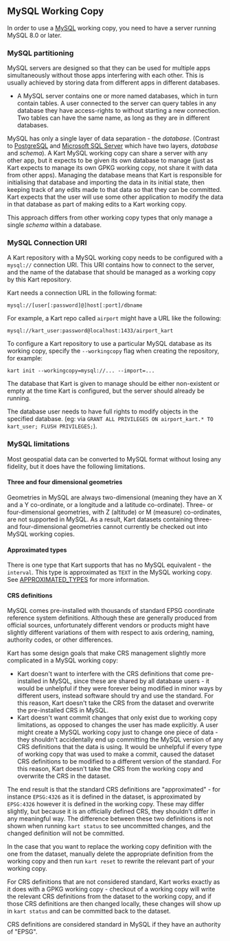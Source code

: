 MySQL Working Copy
-----------------------

In order to use a [MySQL](https://www.mysql.com/) working copy, you need to have a server running MySQL 8.0 or later.

### MySQL partitioning

MySQL servers are designed so that they can be used for multiple apps simultaneously without those apps interfering with each other. This is usually achieved by storing data from different apps in different databases.

* A MySQL server contains one or more named databases, which in turn contain tables. A user connected to the server can query tables in any database they have access-rights to without starting a new connection. Two tables can have the same name, as long as they are in different databases.

MySQL has only a single layer of data separation - the *database*. (Contrast to [PostgreSQL](POSTGIS_WC.md) and [Microsoft SQL Server](SQL_SERVER_WC.md) which have two layers, *database* and *schema*). A Kart MySQL working copy can share a server with any other app, but it expects to be given its own database to manage (just as Kart expects to manage its own GPKG working copy, not share it with data from other apps). Managing the database means that Kart is responsible for initialising that database and importing the data in its initial state, then keeping track of any edits made to that data so that they can be committed. Kart expects that the user will use some other application to modify the data in that database as part of making edits to a Kart working copy.

This approach differs from other working copy types that only manage a single *schema* within a database.

### MySQL Connection URI

A Kart repository with a MySQL working copy needs to be configured with a `mysql://` connection URI. This URI contains how to connect to the server, and the name of the database that should be managed as a working copy by this Kart repository.

Kart needs a connection URL in the following format:

`mysql://[user[:password]@]host[:port]/dbname`

For example, a Kart repo called `airport` might have a URL like the following:

`mysql://kart_user:password@localhost:1433/airport_kart`

To configure a Kart repository to use a particular MySQL database as its working copy, specify the `--workingcopy` flag when creating the repository, for example:

`kart init --workingcopy=mysql://... --import=...`

The database that Kart is given to manage should be either non-existent or empty at the time Kart is configured, but the server should already be running.

The database user needs to have full rights to modify objects in the specified database. (eg: via `GRANT ALL PRIVILEGES ON airport_kart.* TO kart_user; FLUSH PRIVILEGES;`).

### MySQL limitations

Most geospatial data can be converted to MySQL format without losing any fidelity, but it does have the following limitations.

#### Three and four dimensional geometries

Geometries in MySQL are always two-dimensional (meaning they have an X and a Y co-ordinate, or a longitude and a latitude co-ordinate). Three- or four-dimensional geometries, with Z (altitude) or M (measure) co-ordinates, are not supported in MySQL. As a result, Kart datasets containing three- and four-dimensional geometries cannot currently be checked out into MySQL working copies.

#### Approximated types

There is one type that Kart supports that has no MySQL equivalent - the `interval`. This type is approximated as `TEXT` in the MySQL working copy. See [APPROXIMATED_TYPES](APPROXIMATED_TYPES.md) for more information.

#### CRS definitions

MySQL comes pre-installed with thousands of standard EPSG coordinate reference system definitions. Although these are generally produced from official sources, unfortunately different vendors or products might have slightly different variations of them with respect to axis ordering, naming, authority codes, or other differences.

Kart has some design goals that make CRS management slightly more complicated in a MySQL working copy:

* Kart doesn't want to interfere with the CRS definitions that come pre-installed in MySQL, since these are shared by all database users - it would be unhelpful if they were forever being modified in minor ways by different users, instead software should try and use the standard.
For this reason, Kart doesn't take the CRS from the dataset and overwrite the pre-installed CRS in MySQL.
* Kart doesn't want commit changes that only exist due to working copy limitations, as opposed to changes the user has made explicitly. A user might create a MySQL working copy just to change one piece of data - they shouldn't accidentally end up committing the MySQL version of any CRS definitions that the data is using. It would be unhelpful if every type of working copy that was used to make a commit, caused the dataset CRS definitions to be modified to a different version of the standard. For this reason, Kart doesn't take the CRS from the working copy and overwrite the CRS in the dataset.

The end result is that the standard CRS definitions are "approximated" - for instance `EPSG:4326` as it is defined in the dataset, is approximated by `EPSG:4326` however it is defined in the working copy. These may differ slightly, but because it is an officially defined CRS, they shouldn't differ in any meaningful way. The difference between these two definitions is not shown when running `kart status` to see uncommitted changes, and the changed definition will not be committed.

In the case that you want to replace the working copy definition with the one from the dataset, manually delete the appropriate definition from the working copy and then run `kart reset` to rewrite the relevant part of your working copy.

For CRS definitions that are not considered standard, Kart works exactly as it does with a GPKG working copy - checkout of a working copy will write the relevant CRS definitions from the dataset to the working copy, and if those CRS definitions are then changed locally, these changes will show up in `kart status` and can be committed back to the dataset.

CRS definitions are considered standard in MySQL if they have an authority of "EPSG".
